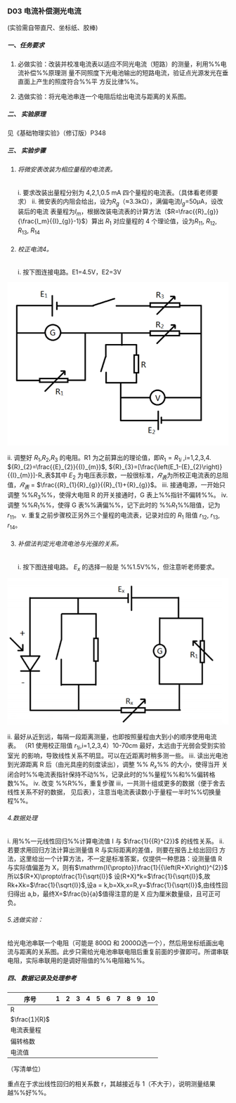 ### D03 电流补偿测光电流

(实验需自带直尺、坐标纸、胶棒)

##### 一、任务要求

1. 必做实验：改装并校准电流表以适应不同光电流（短路）的测量，利用%%电流补偿%%原理测
    量不同照度下光电池输出的短路电流，验证点光源发光在垂直面上产生的照度符合%%平
    方反比律%%。

2. 选做实验：将光电池串连一个电阻后绘出电流与距离的关系图。

##### 二、 实验原理

见《基础物理实验》（修订版）P348

##### 三、 实验步骤

1. ###### 将微安表改装为相应量程的电流表。
   
    i. 要求改装出量程分别为 4,2,1,0.5 mA 四个量程的电流表。（具体看老师要求）
    ii. 微安表的内阻会给出，设为$R_g$（≈3.3kΩ），满偏电流$I_g$=50μA，设改装后的电流
表量程为$I_m$，根据改装电流表的计算方法（$R=\frac{{R}_{g}}{\frac{I_m}{{I}_{g}}-1}$）算出 $R_1$ 对应量程的 4 个理论值，设为$R_{11}$, $R_{12}$, $R_{13}$, $R_{14}$
    
2. ###### 校正电流4。
   
    i. 按下图连接电路。E1=4.5V，E2=3V

  ![](image\D03_1.png)

ii. 调整好 $R_1$,$R_2$,$R_3$ 的电阻。R1 为之前算出的理论值，即$R_1 = R_{1i}$ ,i=1,2,3,4. ${R}_{2}=\frac{{E}_{2}}{{I}_{m}}$, ${R}_{3}=[\frac{\left(E_1-{E}_{2}\right)}{{I}_{m}}]-R_表$其中 $E_2$ 为电压表示数，一般很标准，$𝑅_表$为所校正电流表的总阻值，$𝑅_表$ = $\frac{{R}_{1}{R}_{g}}{{R}_{1}+{R}_{g}}$。
iii. 接通电源，一开始只调整 %%$R_3$%%，使得大电阻 R 的开关接通时，G 表上%%指针不偏转%%。
iv. 调整 %%$R_1$%%，使得 G 表%%满偏%%，记下此时的 %%$R_1$%%阻值，记为 $r_{11}$。
v. 重复之前步骤校正另外三个量程的电流表，记录对应的 $R_1$ 阻值  $r_{12}$, $r_{13}$, $r_{14}$。

3. ###### 补偿法判定光电流电池与光强的关系。
   
    i. 按下图连接电路。 $E_x$ 的选择一般是 %%1.5V%%，但注意听老师要求。

  ![](image/D03_2.png)

ii. 最好从近到远，每隔一段距离测量，也即按照量程由大到小的顺序使用电流表。
（R1 使用校正阻值  $r_{1i}$,i=1,2,3,4）10-70cm 最好，太远由于光弱会受到实验室光
的影响，导致线性关系不明显。可以在近距离时稍多测一些。
iii. 读出光电池到光源距离 R 后（由光具座的刻度读出），调整 %% $R_x$%% 的大小，使得当开
关闭合时%%电流表指针保持不动%%，记录此时的%%量程%%和%%偏转格数%%。
iv. 改变 %%R%%，重复步骤 iii，一共测十组或更多的数据（便于舍去线性关系不好的数据，
见后表），注意当电流表读数小于量程一半时%%切换量程%%。

###### 4.数据处理

i. 用%%一元线性回归%%计算电流值 I 与 $\frac{1}{{R}^{2}}$ 的线性关系。
ii. 若要求用回归方法计算出测量值 R 与实际距离的差值，则要在报告上给出回归
方法，这里给出一个计算方法，不一定是标准答案，仅提供一种思路：设测量值
R 与实际值偏差为 X，则有$\mathrm{I{\propto}}\frac{1}{{\left(R+X\right)}^{2}}$
所以$(R+X)\propto\frac{1}{\sqrt{I}}$
设(R+X)*k=$\frac{1}{\sqrt{I}}$,故Rk+Xk=$\frac{1}{\sqrt{I}}$,设a = k,b=Xk,x=R,y=$\frac{1}{\sqrt{I}}$,由线性回归得出 a,b，最终X=$\frac{b}{a}$值得注意的是 X 应为厘米数量级，且可正可负。

###### 5.选做实验：

给光电池串联一个电阻（可能是 800Ω 和 2000Ω选一个），然后用坐标纸画出电流与距离的关系图。此步只需给光电池串联电阻后重复前面的步骤即可。所谓串联电阻，实际串联用的是调好阻值的%%电阻箱%%。

##### 四、 数据记录及处理参考

| 序号 | 1    | 2    | 3    | 4    | 5    | 6    | 7    | 8    | 9    | 10     |
| ---- | ---- | ---- | ---- | ---- | ---- | ---- | ---- | ---- | ---- | ---- |
| R |      |      |      |      |      |      |      |      |      |      |
|$\frac{1}{R}$      |      |      |      |      |      |      |      |      |      |      |
| 电流表量程 |      |      |      |      |      |      |      |      |      |      |
| 偏转格数 |      |      |      |      |      |      |      |      |      |      |
| 电流值 |      |      |      |      |      |      |      |      |      |      |

（写清单位）

重点在于求出线性回归的相关系数 r，其越接近与 1（不大于），说明测量结果越%%好%%。